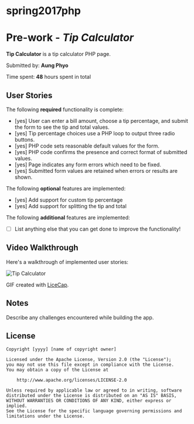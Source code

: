 # spring2017php
# Pre-work - *Tip Calculator*

**Tip Calculator** is a tip calculator PHP page.

Submitted by: **Aung Phyo**

Time spent: **48** hours spent in total

## User Stories

The following **required** functionality is complete:
* [yes] User can enter a bill amount, choose a tip percentage, and submit the form to see the tip and total values.
* [yes] Tip percentage choices use a PHP loop to output three radio buttons.
* [yes] PHP code sets reasonable default values for the form.
* [yes] PHP code confirms the presence and correct format of submitted values.
* [yes] Page indicates any form errors which need to be fixed.
* [yes] Submitted form values are retained when errors or results are shown.

The following **optional** features are implemented:
* [yes] Add support for custom tip percentage
* [yes] Add support for splitting the tip and total

The following **additional** features are implemented:

* [ ] List anything else that you can get done to improve the functionality!

## Video Walkthrough

Here's a walkthrough of implemented user stories:

<img src='http://imgur.com/pEFfltM' title='Tip Calculator' width='' alt='Tip Calculator' />

GIF created with [LiceCap](http://www.cockos.com/licecap/).

## Notes

Describe any challenges encountered while building the app.

## License

    Copyright [yyyy] [name of copyright owner]

    Licensed under the Apache License, Version 2.0 (the "License");
    you may not use this file except in compliance with the License.
    You may obtain a copy of the License at

        http://www.apache.org/licenses/LICENSE-2.0

    Unless required by applicable law or agreed to in writing, software
    distributed under the License is distributed on an "AS IS" BASIS,
    WITHOUT WARRANTIES OR CONDITIONS OF ANY KIND, either express or implied.
    See the License for the specific language governing permissions and
    limitations under the License.
